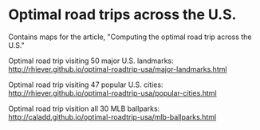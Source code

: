 # Optimal road trips across the U.S.

Contains maps for the article, "Computing the optimal road trip across the U.S."

Optimal road trip visiting 50 major U.S. landmarks: http://rhiever.github.io/optimal-roadtrip-usa/major-landmarks.html

Optimal road trip visiting 47 popular U.S. cities: http://rhiever.github.io/optimal-roadtrip-usa/popular-cities.html

Optimal road trip visition all 30 MLB ballparks: http://caladd.github.io/optimal-roadtrip-usa/mlb-ballparks.html
